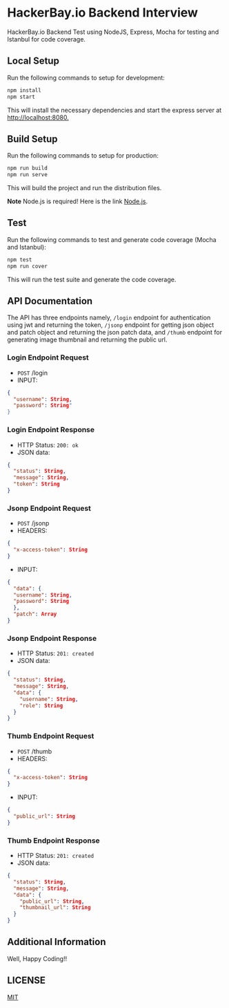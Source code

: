 # HackerBay.io Backend Interview

HackerBay.io Backend Test using NodeJS, Express, Mocha for testing and Istanbul for code coverage.

## Local Setup

Run the following commands to setup for development:

```bash
npm install
npm start
```

This will install the necessary dependencies and start the express server at <http://localhost:8080.>

## Build Setup

Run the following commands to setup for production:

```bash
npm run build
npm run serve
```

This will build the project and run the distribution files.

**Note** Node.js is required! Here is the link [Node.js](https://nodejs.org/en/).

## Test

Run the following commands to test and generate code coverage (Mocha and Istanbul):

```bash
npm test
npm run cover
```

This will run the test suite and generate the code coverage.

## API Documentation

The API has three endpoints namely, `/login` endpoint for authentication using jwt and returning the token, `/jsonp` endpoint for getting json object and patch object and returning the json patch data, and `/thumb` endpoint for generating image thumbnail and returning the public url.

### Login Endpoint Request

- `POST` /login
- INPUT:

```json
{
  "username": String,
  "password": String"
}
```

### Login Endpoint Response

- HTTP Status: `200: ok`
- JSON data:

```json
{
  "status": String,
  "message": String,
  "token": String
}
```

### Jsonp Endpoint Request

- `POST` /jsonp
- HEADERS:

```json
{
  "x-access-token": String
}
```

- INPUT:

```json
{
  "data": {
  "username": String,
  "password": String
  },
  "patch": Array
}
```

### Jsonp Endpoint Response

- HTTP Status: `201: created`
- JSON data:

```json
{
  "status": String,
  "message": String,
  "data": {
    "username": String,
    "role": String
  }
}
```

### Thumb Endpoint Request

- `POST` /thumb
- HEADERS:

```json
{
  "x-access-token": String
}
```

- INPUT:

```json
{
  "public_url": String
}
```

### Thumb Endpoint Response

- HTTP Status: `201: created`
- JSON data:

```json
{
  "status": String,
  "message": String,
  "data": {
    "public_url": String,
    "thumbnail_url": String
  }
}
```

## Additional Information

Well, Happy Coding!!

## LICENSE

[MIT](LICENSE)